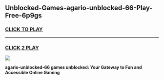 
## Unblocked-Games-agario-unblocked-66-Play-Free-6p9gs
<h3>
<a href="https://premium76.site?title=agario-unblocked-66&ref=23A">CLICK TO PLAY</a></h3>
<hr>

<h3>
<a href="https://premium76.site?title=agario-unblocked-66&ref=23A">CLICK 2 PLAY</a>
  
</h3>

<a href="https://premium76.site?title=agario-unblocked-66&ref=23A"><img src="https://clearcache.store/games.png"></a>


**agario-unblocked-66 games unblocked: Your Gateway to Fun and Accessible Online Gaming**
